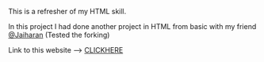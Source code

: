 This is a refresher of my HTML skill.

In this project I had done another project in HTML from basic with my friend [@Jaiharan](https://github.com/Jaiharan)
(Tested the forking)

Link to this website --> [CLICKHERE](https://goutham124.github.io/Recipe---Refresher/)
